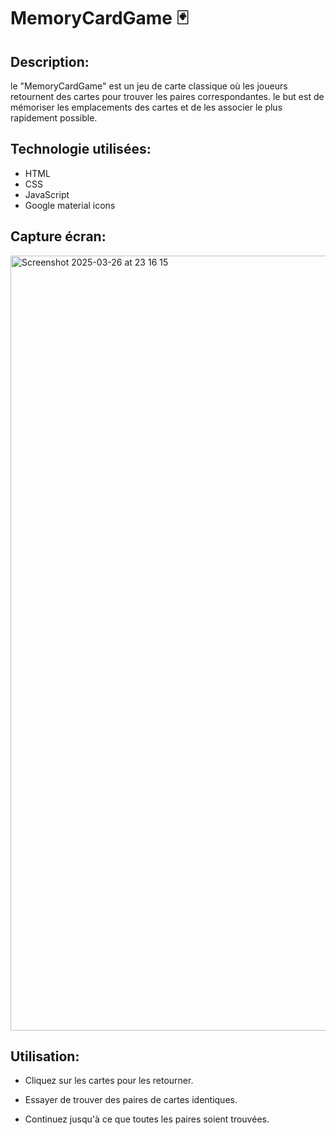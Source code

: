 # MemoryCardGame 🃏

## Description:

le "MemoryCardGame" est un jeu de carte classique où les joueurs retournent des cartes pour trouver les paires correspondantes.
le but est de mémoriser les emplacements des cartes et de les associer le plus rapidement possible.

## Technologie utilisées:

- HTML
- CSS
- JavaScript
- Google material icons

## Capture écran:
<img width="1240" alt="Screenshot 2025-03-26 at 23 16 15" src="https://github.com/user-attachments/assets/37ec0427-a72c-45e8-a527-8cdd38dad0c7" />

## Utilisation:
- Cliquez sur les cartes pour les retourner. 

- Essayer de trouver des paires de cartes identiques.

- Continuez jusqu'à ce que toutes les paires soient trouvées.
